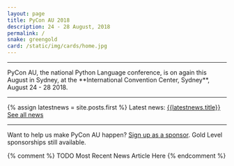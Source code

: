 ```yaml
---
layout: page
title: PyCon AU 2018
description: 24 - 28 August, 2018
permalink: /
snake: greengold
card: /static/img/cards/home.jpg
---
```



<hr>
<span class="abstract">
PyCon AU, the national Python Language conference, is on again this August in Sydney, at the **International Convention Center, Sydney**, August 24 - 28 2018. 
</span>
<hr>

{% assign latestnews = site.posts.first %}
Latest news: [{{latestnews.title}}]({{latestnews.url}})
<br>[See all news](/news)

<hr>

Want to help us make PyCon AU happen? [Sign up as a sponsor](/news/call-for-sponsorship/). Gold Level sponsorships still available.


{% comment %} TODO Most Recent News Article Here {% endcomment %}
